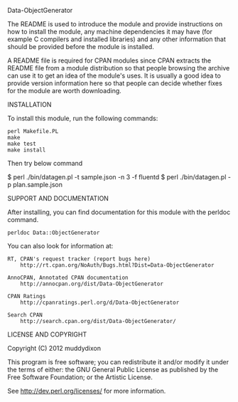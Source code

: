 Data-ObjectGenerator

The README is used to introduce the module and provide instructions on
how to install the module, any machine dependencies it may have (for
example C compilers and installed libraries) and any other information
that should be provided before the module is installed.

A README file is required for CPAN modules since CPAN extracts the README
file from a module distribution so that people browsing the archive
can use it to get an idea of the module's uses. It is usually a good idea
to provide version information here so that people can decide whether
fixes for the module are worth downloading.


INSTALLATION

To install this module, run the following commands:

	perl Makefile.PL
	make
	make test
	make install

Then try below command

  $ perl ./bin/datagen.pl -t sample.json -n 3 -f fluentd
  $ perl ./bin/datagen.pl -p plan.sample.json 

SUPPORT AND DOCUMENTATION

After installing, you can find documentation for this module with the
perldoc command.

    perldoc Data::ObjectGenerator

You can also look for information at:

    RT, CPAN's request tracker (report bugs here)
        http://rt.cpan.org/NoAuth/Bugs.html?Dist=Data-ObjectGenerator

    AnnoCPAN, Annotated CPAN documentation
        http://annocpan.org/dist/Data-ObjectGenerator

    CPAN Ratings
        http://cpanratings.perl.org/d/Data-ObjectGenerator

    Search CPAN
        http://search.cpan.org/dist/Data-ObjectGenerator/


LICENSE AND COPYRIGHT

Copyright (C) 2012 muddydixon

This program is free software; you can redistribute it and/or modify it
under the terms of either: the GNU General Public License as published
by the Free Software Foundation; or the Artistic License.

See http://dev.perl.org/licenses/ for more information.

